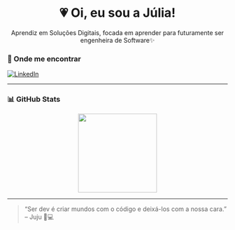 <h1 align="center">💗 Oi, eu sou a Júlia!</h1>

<p align="center">
  Aprendiz em Soluções Digitais, focada em aprender para futuramente ser engenheira de Software✨
</p>

### 💌 Onde me encontrar

[![LinkedIn](https://img.shields.io/badge/-LinkedIn-0077B5?style=flat-square&logo=LinkedIn&logoColor=white)](https://www.linkedin.com/in/j%C3%BAlia-carolina-52546a356/)


---

### 📊 GitHub Stats

<div align="center">
  <img height="180em" src="https://github-readme-stats.vercel.app/api?username=JuuhhCarol&show_icons=true&theme=tokyonight"/>
</div>

---

> “Ser dev é criar mundos com o código e deixá-los com a nossa cara.” – Juju 🎀💻
